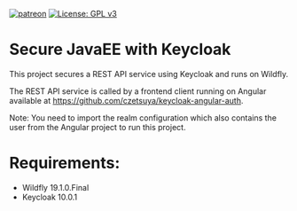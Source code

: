 [![patreon](https://c5.patreon.com/external/logo/become_a_patron_button.png)](https://www.patreon.com/bePatron?u=12280211)
[![License: GPL v3](https://img.shields.io/badge/License-GPLv3-blue.svg)](https://www.gnu.org/licenses/gpl-3.0)

# Secure JavaEE with Keycloak

This project secures a REST API service using Keycloak and runs on Wildfly.

The REST API service is called by a frontend client running on Angular available at https://github.com/czetsuya/keycloak-angular-auth.

Note: You need to import the realm configuration which also contains the user from the Angular project to run this project.

# Requirements:

 * Wildfly 19.1.0.Final
 * Keycloak 10.0.1
